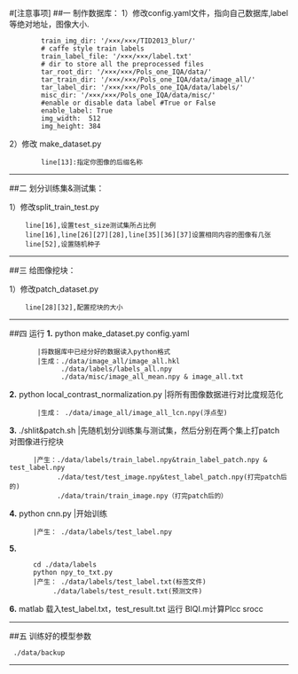 #[注意事项]
##一 制作数据库：
1）修改config.yaml文件，指向自己数据库,label等绝对地址，图像大小.

            train_img_dir: '/×××/×××/TID2013_blur/'
            # caffe style train labels
            train_label_file: '/×××/×××/label.txt'
            # dir to store all the preprocessed files
            tar_root_dir: '/×××/×××/Pols_one_IQA/data/' 
            tar_train_dir: '/×××/×××/Pols_one_IQA/data/image_all/' 
            tar_label_dir: '/×××/×××/Pols_one_IQA/data/labels/' 
            misc_dir: '/×××/×××/Pols_one_IQA/data/misc/' 
            #enable or disable data label #True or False
            enable_label: True
            img_width:  512
            img_height: 384
   2）修改 make_dataset.py 
   
            line[13]:指定你图像的后缀名称
-----------------------------------
##二 划分训练集&测试集：

  1）修改split_train_test.py 
  
        line[16],设置test_size测试集所占比例
		line[16],line[26][27][28],line[35][36][37]设置相同内容的图像有几张
        line[52],设置随机种子
---------------------------------------------
##三 给图像挖块：

   1）修改patch_dataset.py
   
        line[28][32],配置挖块的大小
----------------------------------------------
##四 运行
__1.__ python make_dataset.py config.yaml     

           |将数据库中已经分好的数据读入python格式 
           |生成：./data/image_all/image_all.hkl  
                 ./data/labels/labels_all.npy 
                 ./data/misc/image_all_mean.npy & image_all.txt
__2.__ python local_contrast_normalization.py |将所有图像数据进行对比度规范化

           |生成： ./data/image_all/image_all_lcn.npy(浮点型)
           
__3.__ ./shlit&patch.sh   |先随机划分训练集与测试集，然后分别在两个集上打patch 对图像进行挖块

          |产生：./data/labels/train_label.npy&train_label_patch.npy & test_label.npy 
                ./data/test/test_image.npy&test_label_patch.npy(打完patch后的) 
                ./data/train/train_image.npy（打完patch后的）
__4.__ python cnn.py |开始训练

          |产生： ./data/labels/test_label.npy
__5.__ 

          cd ./data/labels 
          python npy_to_txt.py
          |产生： ./data/labels/test_label.txt(标签文件)
               ./data/labels/test_result.txt(预测文件)
__6.__ matlab 载入test_label.txt，test_result.txt 运行 BIQI.m计算Plcc srocc

-----------------------------------------------------
##五  训练好的模型参数

     ./data/backup
------------------------------------------------------------

